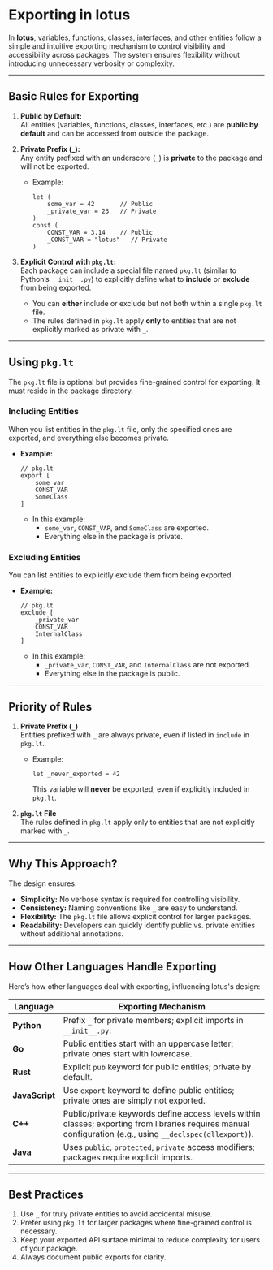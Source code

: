 # Exporting in lotus

In **lotus**, variables, functions, classes, interfaces, and other entities follow a simple and intuitive exporting mechanism to control visibility and accessibility across packages. The system ensures flexibility without introducing unnecessary verbosity or complexity.

---

## **Basic Rules for Exporting**
1. **Public by Default:**  
   All entities (variables, functions, classes, interfaces, etc.) are **public by default** and can be accessed from outside the package.

2. **Private Prefix (_):**  
   Any entity prefixed with an underscore (`_`) is **private** to the package and will not be exported.  
   - Example:  
     ```lotus
     let (
         some_var = 42       // Public
         _private_var = 23   // Private
     )
     const (
         CONST_VAR = 3.14    // Public
         _CONST_VAR = "lotus"   // Private
     )
     ```

3. **Explicit Control with `pkg.lt`:**  
   Each package can include a special file named `pkg.lt` (similar to Python’s `__init__.py`) to explicitly define what to **include** or **exclude** from being exported.  
   - You can **either** include or exclude but not both within a single `pkg.lt` file.
   - The rules defined in `pkg.lt` apply **only** to entities that are not explicitly marked as private with `_`.

---

## **Using `pkg.lt`**
The `pkg.lt` file is optional but provides fine-grained control for exporting. It must reside in the package directory.

### **Including Entities**
When you list entities in the `pkg.lt` file, only the specified ones are exported, and everything else becomes private.  

- **Example:**
  ```lotus
  // pkg.lt
  export [
      some_var
      CONST_VAR
      SomeClass
  ]
  ```
  - In this example:
    - `some_var`, `CONST_VAR`, and `SomeClass` are exported.
    - Everything else in the package is private.

### **Excluding Entities**
You can list entities to explicitly exclude them from being exported.

- **Example:**
  ```lotus
  // pkg.lt
  exclude [
      _private_var
      CONST_VAR
      InternalClass
  ]
  ```
  - In this example:
    - `_private_var`, `CONST_VAR`, and `InternalClass` are not exported.
    - Everything else in the package is public.

---

## **Priority of Rules**
1. **Private Prefix (`_`)**  
   Entities prefixed with `_` are always private, even if listed in `include` in `pkg.lt`.

   - Example:  
     ```lotus
     let _never_exported = 42
     ```
     This variable will **never** be exported, even if explicitly included in `pkg.lt`.

2. **`pkg.lt` File**  
   The rules defined in `pkg.lt` apply only to entities that are not explicitly marked with `_`.

---

## **Why This Approach?**
The design ensures:
- **Simplicity:** No verbose syntax is required for controlling visibility.  
- **Consistency:** Naming conventions like `_` are easy to understand.  
- **Flexibility:** The `pkg.lt` file allows explicit control for larger packages.  
- **Readability:** Developers can quickly identify public vs. private entities without additional annotations.

---

## **How Other Languages Handle Exporting**
Here’s how other languages deal with exporting, influencing lotus's design:  

| Language       | Exporting Mechanism                                                                                                                                      |
|----------------|----------------------------------------------------------------------------------------------------------------------------------------------------------|
| **Python**     | Prefix `_` for private members; explicit imports in `__init__.py`.                                                                                      |
| **Go**         | Public entities start with an uppercase letter; private ones start with lowercase.                                                                      |
| **Rust**       | Explicit `pub` keyword for public entities; private by default.                                                                                         |
| **JavaScript** | Use `export` keyword to define public entities; private ones are simply not exported.                                                                   |
| **C++**        | Public/private keywords define access levels within classes; exporting from libraries requires manual configuration (e.g., using `__declspec(dllexport)`). |
| **Java**       | Uses `public`, `protected`, `private` access modifiers; packages require explicit imports.                                                              |

---

## **Best Practices**
1. Use `_` for truly private entities to avoid accidental misuse.
2. Prefer using `pkg.lt` for larger packages where fine-grained control is necessary.
3. Keep your exported API surface minimal to reduce complexity for users of your package.
4. Always document public exports for clarity.
